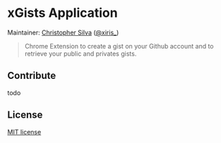 # xGists Application

Maintainer: [Christopher Silva](https://github.com/xiris) ([@xiris_](http://twitter.com/xiris_))

> Chrome Extension to create a gist on your Github account and to retrieve your public and privates gists.


## Contribute

todo


## License

[MIT license](http://opensource.org/licenses/MIT)
